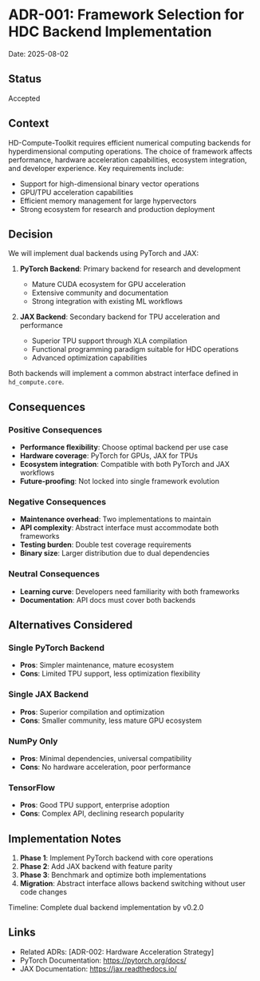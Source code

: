 # ADR-001: Framework Selection for HDC Backend Implementation

Date: 2025-08-02

## Status

Accepted

## Context

HD-Compute-Toolkit requires efficient numerical computing backends for hyperdimensional computing operations. The choice of framework affects performance, hardware acceleration capabilities, ecosystem integration, and developer experience. Key requirements include:

- Support for high-dimensional binary vector operations
- GPU/TPU acceleration capabilities
- Efficient memory management for large hypervectors
- Strong ecosystem for research and production deployment

## Decision

We will implement dual backends using PyTorch and JAX:

1. **PyTorch Backend**: Primary backend for research and development
   - Mature CUDA ecosystem for GPU acceleration
   - Extensive community and documentation
   - Strong integration with existing ML workflows

2. **JAX Backend**: Secondary backend for TPU acceleration and performance
   - Superior TPU support through XLA compilation
   - Functional programming paradigm suitable for HDC operations
   - Advanced optimization capabilities

Both backends will implement a common abstract interface defined in `hd_compute.core`.

## Consequences

### Positive Consequences

- **Performance flexibility**: Choose optimal backend per use case
- **Hardware coverage**: PyTorch for GPUs, JAX for TPUs
- **Ecosystem integration**: Compatible with both PyTorch and JAX workflows
- **Future-proofing**: Not locked into single framework evolution

### Negative Consequences

- **Maintenance overhead**: Two implementations to maintain
- **API complexity**: Abstract interface must accommodate both frameworks
- **Testing burden**: Double test coverage requirements
- **Binary size**: Larger distribution due to dual dependencies

### Neutral Consequences

- **Learning curve**: Developers need familiarity with both frameworks
- **Documentation**: API docs must cover both backends

## Alternatives Considered

### Single PyTorch Backend
- **Pros**: Simpler maintenance, mature ecosystem
- **Cons**: Limited TPU support, less optimization flexibility

### Single JAX Backend
- **Pros**: Superior compilation and optimization
- **Cons**: Smaller community, less mature GPU ecosystem

### NumPy Only
- **Pros**: Minimal dependencies, universal compatibility
- **Cons**: No hardware acceleration, poor performance

### TensorFlow
- **Pros**: Good TPU support, enterprise adoption
- **Cons**: Complex API, declining research popularity

## Implementation Notes

1. **Phase 1**: Implement PyTorch backend with core operations
2. **Phase 2**: Add JAX backend with feature parity
3. **Phase 3**: Benchmark and optimize both implementations
4. **Migration**: Abstract interface allows backend switching without user code changes

Timeline: Complete dual backend implementation by v0.2.0

## Links

- Related ADRs: [ADR-002: Hardware Acceleration Strategy]
- PyTorch Documentation: https://pytorch.org/docs/
- JAX Documentation: https://jax.readthedocs.io/